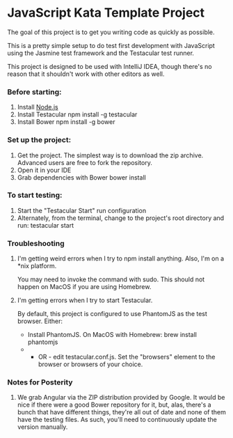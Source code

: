 JavaScript Kata Template Project
================================

The goal of this project is to get you writing code as quickly as possible.

This is a pretty simple setup to do test first development with JavaScript using the Jasmine test framework and
the Testacular test runner.

This project is designed to be used with IntelliJ IDEA, though there's no reason that it shouldn't work with other
editors as well.

### Before starting:
 1. Install [Node.js](http://nodejs.org/)
 1. Install Testacular
      npm install -g testacular
 1. Install Bower
      npm install -g bower

### Set up the project:
 1. Get the project.  The simplest way is to download the zip archive.  Advanced users are free to fork the
    repository.
 1. Open it in your IDE
 1. Grab dependencies with Bower
      bower install

### To start testing:
 1. Start the "Testacular Start" run configuration
 1. Alternately, from the terminal, change to the project's root directory and run:
      testacular start

### Troubleshooting

 1. I'm getting weird errors when I try to npm install anything.  Also, I'm on a *nix platform.

    You may need to invoke the command with sudo.  This should not happen on MacOS if you are using Homebrew.

 1. I'm getting errors when I try to start Testacular.

    By default, this project is configured to use PhantomJS as the test browser.  Either:
    * Install PhantomJS.  On MacOS with Homebrew:
          brew install phantomjs
    * - OR - edit testacular.conf.js.  Set the "browsers" element to the browser or browsers of your choice.

### Notes for Posterity

1. We grab Angular via the ZIP distribution provided by Google.  It would be nice if there were a good Bower
   repository for it, but, alas, there's a bunch that have different things, they're all out of date and
   none of them have the testing files.  As such, you'll need to continuously update the version manually.